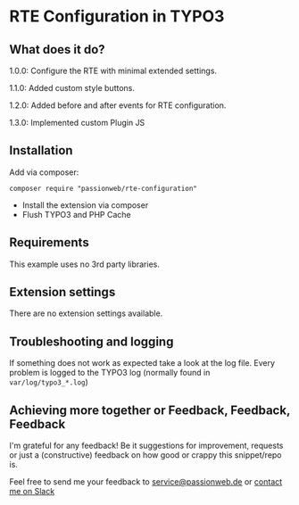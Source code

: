 # RTE Configuration in TYPO3

## What does it do?

1.0.0: Configure the RTE with minimal extended settings.

1.1.0: Added custom style buttons.

1.2.0: Added before and after events for RTE configuration.

1.3.0: Implemented custom Plugin JS 

## Installation

Add via composer:

    composer require "passionweb/rte-configuration"

* Install the extension via composer
* Flush TYPO3 and PHP Cache

## Requirements

This example uses no 3rd party libraries.

## Extension settings

There are no extension settings available.

## Troubleshooting and logging

If something does not work as expected take a look at the log file.
Every problem is logged to the TYPO3 log (normally found in `var/log/typo3_*.log`)

## Achieving more together or Feedback, Feedback, Feedback

I'm grateful for any feedback! Be it suggestions for improvement, requests or just a (constructive) feedback on how good or crappy this snippet/repo is.

Feel free to send me your feedback to [service@passionweb.de](mailto:service@passionweb.de "Send Feedback") or [contact me on Slack](https://typo3.slack.com/team/U02FG49J4TG "Contact me on Slack")
